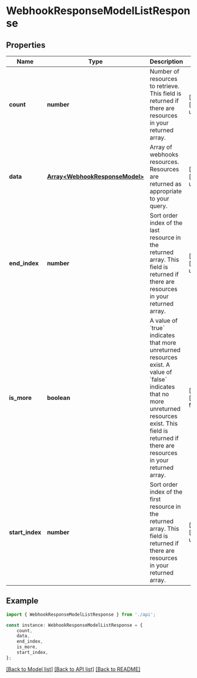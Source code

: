# WebhookResponseModelListResponse


## Properties

Name | Type | Description | Notes
------------ | ------------- | ------------- | -------------
**count** | **number** | Number of resources to retrieve.  This field is returned if there are resources in your returned array. | [optional] [default to undefined]
**data** | [**Array&lt;WebhookResponseModel&gt;**](WebhookResponseModel.md) | Array of webhooks resources.  Resources are returned as appropriate to your query. | [optional] [default to undefined]
**end_index** | **number** | Sort order index of the last resource in the returned array.  This field is returned if there are resources in your returned array. | [optional] [default to undefined]
**is_more** | **boolean** | A value of &#x60;true&#x60; indicates that more unreturned resources exist. A value of &#x60;false&#x60; indicates that no more unreturned resources exist.  This field is returned if there are resources in your returned array. | [optional] [default to false]
**start_index** | **number** | Sort order index of the first resource in the returned array.  This field is returned if there are resources in your returned array. | [optional] [default to undefined]

## Example

```typescript
import { WebhookResponseModelListResponse } from './api';

const instance: WebhookResponseModelListResponse = {
    count,
    data,
    end_index,
    is_more,
    start_index,
};
```

[[Back to Model list]](../README.md#documentation-for-models) [[Back to API list]](../README.md#documentation-for-api-endpoints) [[Back to README]](../README.md)
